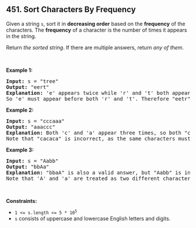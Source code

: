 <h2>451. Sort Characters By Frequency</h2>

<p>Given a string <code>s</code>, sort it in <strong>decreasing order</strong> based on the <strong>frequency</strong> of the characters. The <strong>frequency</strong> of a character is the number of times it appears in the string.</p>

<p>Return <em>the sorted string</em>. If there are multiple answers, return <em>any of them</em>.</p>

<p>&nbsp;</p>
<p><strong class="example">Example 1:</strong></p>

<pre>
<strong>Input:</strong> s = &quot;tree&quot;
<strong>Output:</strong> &quot;eert&quot;
<strong>Explanation:</strong> &#39;e&#39; appears twice while &#39;r&#39; and &#39;t&#39; both appear once.
So &#39;e&#39; must appear before both &#39;r&#39; and &#39;t&#39;. Therefore &quot;eetr&quot; is also a valid answer.
</pre>

<p><strong class="example">Example 2:</strong></p>

<pre>
<strong>Input:</strong> s = &quot;cccaaa&quot;
<strong>Output:</strong> &quot;aaaccc&quot;
<strong>Explanation:</strong> Both &#39;c&#39; and &#39;a&#39; appear three times, so both &quot;cccaaa&quot; and &quot;aaaccc&quot; are valid answers.
Note that &quot;cacaca&quot; is incorrect, as the same characters must be together.
</pre>

<p><strong class="example">Example 3:</strong></p>

<pre>
<strong>Input:</strong> s = &quot;Aabb&quot;
<strong>Output:</strong> &quot;bbAa&quot;
<strong>Explanation:</strong> &quot;bbaA&quot; is also a valid answer, but &quot;Aabb&quot; is incorrect.
Note that &#39;A&#39; and &#39;a&#39; are treated as two different characters.
</pre>

<p>&nbsp;</p>
<p><strong>Constraints:</strong></p>

<ul>
	<li><code>1 &lt;= s.length &lt;= 5 * 10<sup>5</sup></code></li>
	<li><code>s</code> consists of uppercase and lowercase English letters and digits.</li>
</ul>